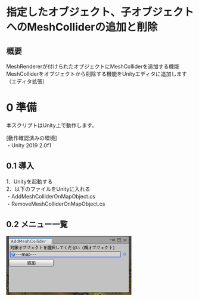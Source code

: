 # 指定したオブジェクト、子オブジェクトへのMeshColliderの追加と削除
## 概要
MeshRendererが付けられたオブジェクトにMeshColliderを追加する機能<br>
MeshColliderをオブジェクトから削除する機能をUnityエディタに追加します（エディタ拡張）<br>

# 0 準備
本スクリプトはUnity上で動作します。<br>

[動作確認済みの環境]<br>
・Unity 2019 2.0f1<br>

## 0.1 導入
1．Unityを起動する<br>
2．以下のファイルをUnityに入れる<br>
・AddMeshColliderOnMapObject.cs<br>
・RemoveMeshColliderOnMapObject.cs<br>

## 0.2 メニュー一覧


![AddMeshCollider](https://github.com/MrSlip777/MapEditorScript/blob/picture/Addmeshcollider.png)
